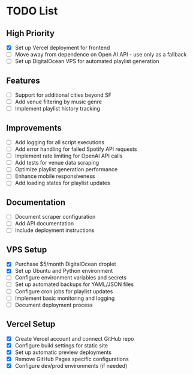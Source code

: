 # TODO List

## High Priority
- [X] Set up Vercel deployment for frontend
- [ ] Move away from dependence on Open AI API - use only as a fallback
- [ ] Set up DigitalOcean VPS for automated playlist generation

## Features
- [ ] Support for additional cities beyond SF
- [ ] Add venue filtering by music genre
- [ ] Implement playlist history tracking

## Improvements
- [ ] Add logging for all script executions
- [ ] Add error handling for failed Spotify API requests
- [ ] Implement rate limiting for OpenAI API calls
- [ ] Add tests for venue data scraping
- [ ] Optimize playlist generation performance
- [ ] Enhance mobile responsiveness
- [ ] Add loading states for playlist updates

## Documentation
- [ ] Document scraper configuration
- [ ] Add API documentation
- [ ] Include deployment instructions

## VPS Setup
- [X] Purchase $5/month DigitalOcean droplet
- [X] Set up Ubuntu and Python environment
- [ ] Configure environment variables and secrets
- [ ] Set up automated backups for YAML/JSON files
- [ ] Configure cron jobs for playlist updates
- [ ] Implement basic monitoring and logging
- [ ] Document deployment process 

## Vercel Setup
- [X] Create Vercel account and connect GitHub repo
- [X] Configure build settings for static site
- [X] Set up automatic preview deployments
- [X] Remove GitHub Pages specific configurations
- [X] Configure dev/prod environments (if needed)